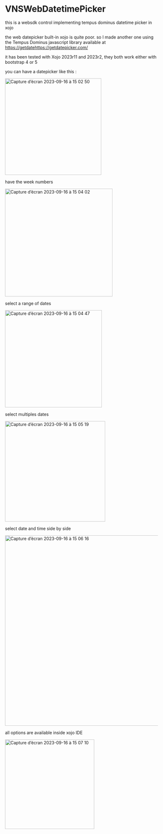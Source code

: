 # VNSWebDatetimePicker
this is a websdk control implementing tempus dominus datetime picker in xojo

the web datepicker built-in xojo is quite poor. so I made another one using the Tempus Dominus javascript library
available at [https://getdate](https://getdatepicker.com/)https://getdatepicker.com/

it has been tested with Xojo 2023r11 and 2023r2, they both work either with bootstrap 4 or 5

you can have a datepicker like this :

<img width="317" alt="Capture d’écran 2023-09-16 à 15 02 50" src="https://github.com/JYPochez/VNSWebDatetimePicker/assets/92308733/78babbaa-ce79-430c-b3aa-05db78079a0c">

have the week numbers

<img width="354" alt="Capture d’écran 2023-09-16 à 15 04 02" src="https://github.com/JYPochez/VNSWebDatetimePicker/assets/92308733/eef410c9-399b-4422-abf5-f4f30822b015">

select a range of dates

<img width="319" alt="Capture d’écran 2023-09-16 à 15 04 47" src="https://github.com/JYPochez/VNSWebDatetimePicker/assets/92308733/d127f759-0b40-4281-b4a2-33b164d6509e">

select multiples dates

<img width="330" alt="Capture d’écran 2023-09-16 à 15 05 19" src="https://github.com/JYPochez/VNSWebDatetimePicker/assets/92308733/aa83812e-10bd-493f-9ea8-a4004c0ee22d">

select date and time side by side

<img width="625" alt="Capture d’écran 2023-09-16 à 15 06 16" src="https://github.com/JYPochez/VNSWebDatetimePicker/assets/92308733/2b5a5b84-bd33-482b-aad0-6cd1194a7ed3">

all options are available inside xojo IDE

<img width="294" alt="Capture d’écran 2023-09-16 à 15 07 10" src="https://github.com/JYPochez/VNSWebDatetimePicker/assets/92308733/1a20f688-cd70-4ec7-b524-69f8e70d80a3">
